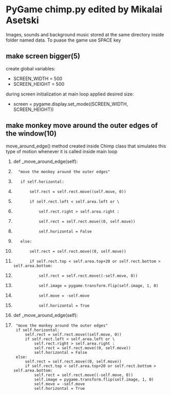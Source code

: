 # PyGame chimp.py edited by Mikalai Asetski

Images, sounds and background music stored at the same directory inside folder named data. 
To puase the game use SPACE key 

## make screen bigger(5)

create global variables: 
* SCREEN_WIDTH = 500
* SCREEN_HEIGHT = 500

during screen initialization at main loop applied desired size:
* screen = pygame.display.set_mode((SCREEN_WIDTH, SCREEN_HEIGHT))

## make monkey move around the outer edges of the window(10)

move_around_edge() method created inside Chimp class that simulates this type of motion whenever it is called inside main loop
1. def _move_around_edge(self):
2.       "move the monkey around the outer edges"
3.        if self.horizontal:
4.            self.rect = self.rect.move((self.move, 0))
5.            if self.rect.left < self.area.left or \
6.                self.rect.right > self.area.right :
7.                self.rect = self.rect.move((0, self.move)) 
8.                self.horizontal = False
9.        else:
10.            self.rect = self.rect.move((0, self.move)) 
11.            if self.rect.top < self.area.top+20 or self.rect.bottom > self.area.bottom:
12.                self.rect = self.rect.move((-self.move, 0))
13.                self.image = pygame.transform.flip(self.image, 1, 0)
14.                self.move = -self.move
15.                self.horizontal = True   

1. def _move_around_edge(self):
2.      "move the monkey around the outer edges"
        if self.horizontal:
            self.rect = self.rect.move((self.move, 0))
            if self.rect.left < self.area.left or \
                self.rect.right > self.area.right :
                self.rect = self.rect.move((0, self.move)) 
                self.horizontal = False
        else:
            self.rect = self.rect.move((0, self.move)) 
            if self.rect.top < self.area.top+20 or self.rect.bottom > self.area.bottom:
                self.rect = self.rect.move((-self.move, 0))
                self.image = pygame.transform.flip(self.image, 1, 0)
                self.move = -self.move
                self.horizontal = True   
